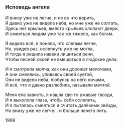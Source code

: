 ### Исповедь ангела

И внизу уже не легче, и не во что верить,  
Я давно уже не видела неба, но мне уже не солгать,  
Здесь нет крыльев, вместо крыльев хлопают двери,  
И смеяться людям уже так же тяжело, как богам.  

Я видела всё, я поняла, что слепым легче,  
Но, увидев раз, ослепнуть уже не могла,  
И тогда я решила навеки лишиться речи,  
Чтобы песней своей не вмешаться в людские дела.

И я смотрела молча, как они дорожат мелочами,  
А они смеялись, упиваясь своей суетой,  
Они не видели неба, любуясь на него ночами,  
И всё, что я давно разлюбила, называли мечтой.

Меня ела зависть, я нашла где-то ржавые гвозди,  
И я выколола глаза, чтобы себя ослепить,  
И я пыталась смеяться и считать далёкими звёзды,  
Но внизу уже не легче… и больше нечего пить.

1999
